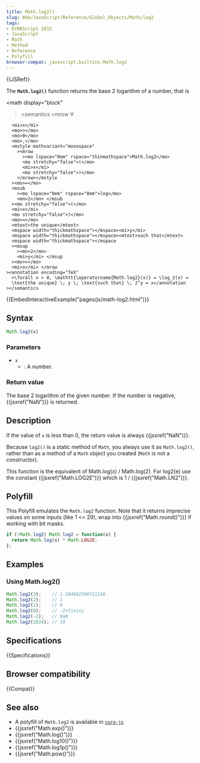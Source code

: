 ```yaml
---
title: Math.log2()
slug: Web/JavaScript/Reference/Global_Objects/Math/log2
tags:
- ECMAScript 2015
- JavaScript
- Math
- Method
- Reference
- Polyfill
browser-compat: javascript.builtins.Math.log2
---
```

{{JSRef}}

The **`Math.log2()`** function returns the base 2 logarithm of a number, that is

\<math display="block"

> \<semantics \<mrow <mo>∀</mo>

      <mi>x</mi>
      <mo>></mo>
      <mn>0</mn>
      <mo>,</mo>
      <mstyle mathvariant="monospace"
        ><mrow
          ><mo lspace="0em" rspace="thinmathspace">Math.log2</mo>
          <mo stretchy="false">(</mo>
          <mi>x</mi>
          <mo stretchy="false">)</mo>
        </mrow></mstyle
      ><mo>=</mo>
      <msub
        ><mo lspace="0em" rspace="0em">log</mo>
        <mn>2</mn> </msub
      ><mo stretchy="false">(</mo>
      <mi>x</mi>
      <mo stretchy="false">)</mo>
      <mo>=</mo>
      <mtext>the unique</mtext>
      <mspace width="thickmathspace"></mspace><mi>y</mi>
      <mspace width="thickmathspace"></mspace><mtext>such that</mtext>
      <mspace width="thickmathspace"></mspace
      ><msup
        ><mn>2</mn>
        <mi>y</mi> </msup
      ><mo>=</mo>
      <mi>x</mi> </mrow
    ><annotation encoding="TeX"
      >\forall x > 0, \mathtt{\operatorname{Math.log2}(x)} = \log_2(x) =
      \text{the unique} \; y \; \text{such that} \; 2^y = x</annotation
    ></semantics

> </math>

{{EmbedInteractiveExample("pages/js/math-log2.html")}}

## Syntax

```js
Math.log2(x)
```

### Parameters

*   `x`
    *   : A number.

### Return value

The base 2 logarithm of the given number. If the number is negative,
{{jsxref("NaN")}} is returned.

## Description

If the value of `x` is less than 0, the return value is always
{{jsxref("NaN")}}.

Because `log2()` is a static method of `Math`, you always use it as
`Math.log2()`, rather than as a method of a `Math` object you created (`Math` is
not a constructor).

This function is the equivalent of Math.log(x) / Math.log(2). For log2(e) use
the constant {{jsxref("Math.LOG2E")}} which is 1 /
{{jsxref("Math.LN2")}}.

## Polyfill

This Polyfill emulates the `Math.log2` function. Note that it returns imprecise
values on some inputs (like 1 << 29), wrap into
{{jsxref("Math.round()")}} if working with bit masks.

```js
if (!Math.log2) Math.log2 = function(x) {
  return Math.log(x) * Math.LOG2E;
};
```

## Examples

### Using Math.log2()

```js
Math.log2(3);    // 1.584962500721156
Math.log2(2);    // 1
Math.log2(1);    // 0
Math.log2(0);    // -Infinity
Math.log2(-2);   // NaN
Math.log2(1024); // 10
```

## Specifications

{{Specifications}}

## Browser compatibility

{{Compat}}

## See also

*   A polyfill of `Math.log2` is available in
    [`core-js`](https://github.com/zloirock/core-js#ecmascript-math)
*   {{jsxref("Math.exp()")}}
*   {{jsxref("Math.log()")}}
*   {{jsxref("Math.log10()")}}
*   {{jsxref("Math.log1p()")}}
*   {{jsxref("Math.pow()")}}
